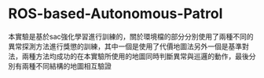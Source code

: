 # ROS-based-Autonomous-Patrol
本實驗是基於sac強化學習進行訓練的，關於環境檔的部分分別使用了兩種不同的異常探測方法進行獎懲的訓練，其中一個是使用了代價地圖法另外一個是基準對法，兩種方法均成功的在本實驗所使用的地圖同時判斷異常與巡邏的動作，最後分別有兩種不同結構的地圖相互驗證
